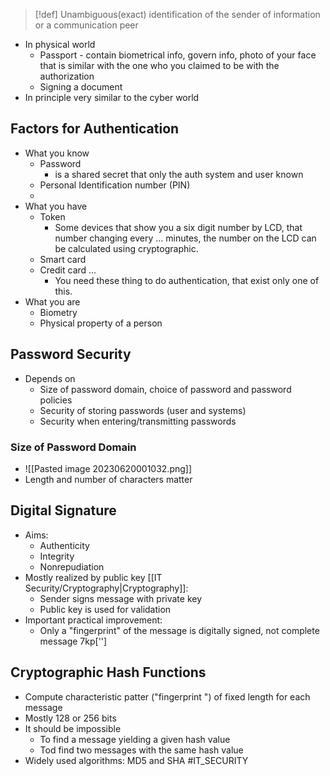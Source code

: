 > [!def]
> Unambiguous(exact) identification of the sender of information or a communication peer

* In physical world 
	- Passport - contain biometrical info, govern info, photo of your face that is similar with the one who you claimed to be with the authorization
	- Signing a document 
* In principle very similar to the cyber world
## Factors for Authentication
* What you know 
	* Password
		* is a shared secret that only the auth system and user known
	* Personal Identification number (PIN)
	* 
* What you have 
	* Token
		* Some devices that show you a six digit number by LCD, that number changing every ... minutes, the number on the LCD can be calculated using cryptographic.
	* Smart card
	* Credit card ...
		* You need these thing to do authentication, that exist only one of this.
* What you are
	* Biometry
	* Physical property of a person
## Password Security
* Depends on 
	* Size of password domain, choice of password and password policies
	* Security of storing passwords (user and systems)
	* Security when entering/transmitting passwords
### Size of Password Domain
* ![[Pasted image 20230620001032.png]]
* Length and number of characters matter
## Digital Signature
* Aims:
	* Authenticity
	* Integrity
	* Nonrepudiation
* Mostly realized by public key [[IT Security/Cryptography|Cryptography]]:
	* Sender signs message with private key
	* Public key is used for validation
* Important practical improvement:
	* Only a "fingerprint" of the message is digitally signed, not complete message 7kp['']
## Cryptographic Hash Functions
- Compute characteristic patter ("fingerprint ") of fixed length for each message
- Mostly 128 or 256 bits
- It should be impossible
	- To find a message yielding a given hash value
	- Tod find two messages with the same hash value
- Widely used algorithms: MD5 and SHA
#IT_SECURITY 
